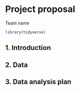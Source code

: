 Project proposal
================
Team name

``` r
library(tidyverse)
```

## 1. Introduction

## 2. Data

## 3. Data analysis plan
